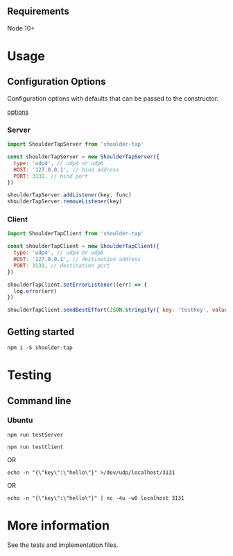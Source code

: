 

## Requirements

Node 10+

# Usage

## Configuration Options

Configuration options with defaults that can be passed to the constructor.

[options](https://nodejs.org/api/dgram.html#dgram_dgram_createsocket_options_callback)


### Server

```javascript
import ShoulderTapServer from 'shoulder-tap'

const shoulderTapServer = new ShoulderTapServer({
  type: 'udp4', // udp4 or udp6
  HOST: '127.0.0.1', // bind address
  PORT: 3131, // bind port
})

shoulderTapServer.addListener(key, func)
shoulderTapServer.removeListener(key)
```

### Client

```javascript
import ShoulderTapClient from 'shoulder-tap'

const shoulderTapClient = new ShoulderTapClient({
  type: 'udp4', // udp4 or udp6
  HOST: '127.0.0.1', // destination address
  PORT: 3131, // destination port
})

shoulderTapClient.setErrorListener((err) => {
  log.error(err)
})

shoulderTapClient.sendBestEffort(JSON.stringify({ key: 'testKey', value: 'testValue' }))
```

## Getting started

```console
npm i -S shoulder-tap
```

# Testing

## Command line

### Ubuntu

```console
npm run testServer
```

```console
npm run testClient
```

OR

```console
echo -n "{\"key\":\"hello\"}" >/dev/udp/localhost/3131
```

OR

```console
echo -n "{\"key\":\"hello\"}" | nc -4u -w0 localhost 3131
```

# More information

See the tests and implementation files.
